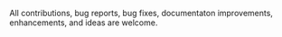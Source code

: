 All contributions, bug reports, bug fixes, documentaton improvements, enhancements, and ideas are welcome.
